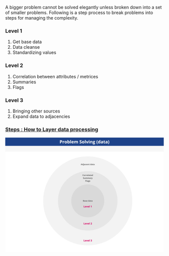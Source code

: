 A bigger problem cannot be solved elegantly unless broken down into a set of smaller problems. Following is a step process to break problems into steps for managing the complexity.

### Level 1
1. Get base data
2. Data cleanse
3. Standardizing values

### Level 2
1. Correlation between attributes / metrices
2. Summaries
3. Flags

### Level 3
1. Bringing other sources
2. Expand data to adjacencies 


### [Steps : How to Layer data processing ](/adhocAnalysisRequest.sql)
![ProblemSolvingData](/images/ProblemSolvingData.jpg)
